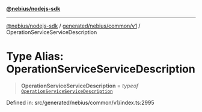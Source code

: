 [**@nebius/nodejs-sdk**](../../../../../README.md)

---

[@nebius/nodejs-sdk](../../../../../README.md) / [generated/nebius/common/v1](../README.md) / OperationServiceServiceDescription

# Type Alias: OperationServiceServiceDescription

> **OperationServiceServiceDescription** = _typeof_ [`OperationServiceServiceDescription`](../variables/OperationServiceServiceDescription.md)

Defined in: src/generated/nebius/common/v1/index.ts:2995
